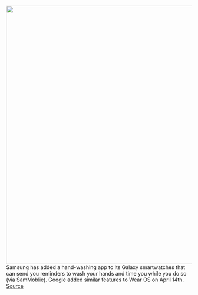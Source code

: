 <img src='https://cdn.vox-cdn.com/thumbor/Ft1upIwtjaBuidY6dgEgdZz53-U=/0x223:713x703/1200x800/filters:focal(300x455:414x569)/cdn.vox-cdn.com/uploads/chorus_image/image/66668800/Poster_HandWash_01_713x1024.0.png' width='700px' /><br/>
Samsung has added a hand-washing app to its Galaxy smartwatches that can send you reminders to wash your hands and time you while you do so (via SamMoblie). Google added similar features to Wear OS on April 14th.
<a href='https://www.theverge.com/2020/4/17/21225205/samsung-smartwatch-galaxy-active-hand-washing-timer-reminder-app'> Source <a/>